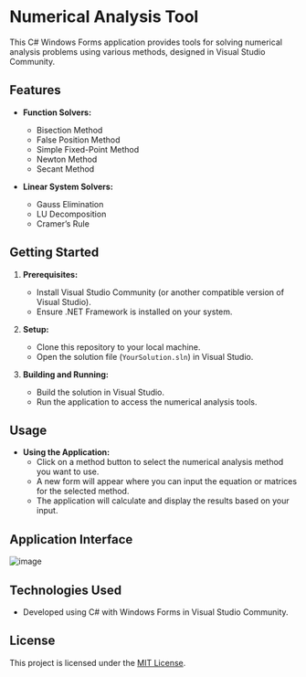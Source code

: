 # Numerical Analysis Tool

This C# Windows Forms application provides tools for solving numerical analysis problems using various methods, designed in Visual Studio Community.

## Features

- **Function Solvers:**
  - Bisection Method
  - False Position Method
  - Simple Fixed-Point Method
  - Newton Method
  - Secant Method

- **Linear System Solvers:**
  - Gauss Elimination
  - LU Decomposition
  - Cramer’s Rule

## Getting Started

1. **Prerequisites:**
   - Install Visual Studio Community (or another compatible version of Visual Studio).
   - Ensure .NET Framework is installed on your system.

2. **Setup:**
   - Clone this repository to your local machine.
   - Open the solution file (`YourSolution.sln`) in Visual Studio.

3. **Building and Running:**
   - Build the solution in Visual Studio.
   - Run the application to access the numerical analysis tools.

## Usage

- **Using the Application:**
  - Click on a method button to select the numerical analysis method you want to use.
  - A new form will appear where you can input the equation or matrices for the selected method.
  - The application will calculate and display the results based on your input.

## Application Interface

![image](https://github.com/Abdo-Salman/Numerical-Analysis-Tool/assets/149829707/f763b4fc-cf98-44d5-968a-cf5160877689)

## Technologies Used

- Developed using C# with Windows Forms in Visual Studio Community.

## License

This project is licensed under the [MIT License](LICENSE).
